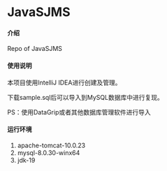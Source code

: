 # JavaSJMS

#### 介绍
Repo of JavaSJMS

#### 使用说明
本项目使用IntelliJ IDEA进行创建及管理。

下载sample.sql后可以导入到MySQL数据库中进行复现。

PS：使用DataGrip或者其他数据库管理软件进行导入

#### 运行环境
1. apache-tomcat-10.0.23
2. mysql-8.0.30-winx64
3. jdk-19

